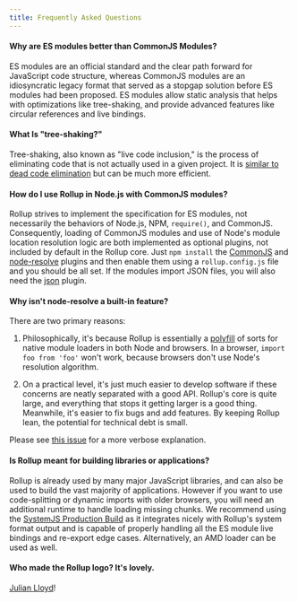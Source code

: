 ```yaml
---
title: Frequently Asked Questions
---
```


#### Why are ES modules better than CommonJS Modules?

ES modules are an official standard and the clear path forward for JavaScript code structure, whereas CommonJS modules are an idiosyncratic legacy format that served as a stopgap solution before ES modules had been proposed. ES modules allow static analysis that helps with optimizations like tree-shaking, and provide advanced features like circular references and live bindings.

#### What Is "tree-shaking?"

Tree-shaking, also known as "live code inclusion," is the process of eliminating code that is not actually used in a given project. It is [similar to dead code elimination](https://medium.com/@Rich_Harris/tree-shaking-versus-dead-code-elimination-d3765df85c80#.jnypozs9n) but can be much more efficient.

#### How do I use Rollup in Node.js with CommonJS modules?

Rollup strives to implement the specification for ES modules, not necessarily the behaviors of Node.js, NPM, `require()`, and CommonJS. Consequently, loading of CommonJS modules and use of Node's module location resolution logic are both implemented as optional plugins, not included by default in the Rollup core. Just `npm install` the [CommonJS](https://github.com/rollup/rollup-plugin-commonjs) and [node-resolve](https://github.com/rollup/rollup-plugin-node-resolve) plugins and then enable them using a `rollup.config.js` file and you should be all set. If the modules import JSON files, you will also need the [json](https://github.com/rollup/rollup-plugin-json) plugin.

#### Why isn't node-resolve a built-in feature?

There are two primary reasons:

1. Philosophically, it's because Rollup is essentially a [polyfill](https://en.wikipedia.org/wiki/Polyfill_(programming)) of sorts for native module loaders in both Node and browsers. In a browser, `import foo from 'foo'` won't work, because browsers don't use Node's resolution algorithm.

2. On a practical level, it's just much easier to develop software if these concerns are neatly separated with a good API. Rollup's core is quite large, and everything that stops it getting larger is a good thing. Meanwhile, it's easier to fix bugs and add features. By keeping Rollup lean, the potential for technical debt is small.

Please see [this issue](https://github.com/rollup/rollup/issues/1555#issuecomment-322862209) for a more verbose explanation.

#### Is Rollup meant for building libraries or applications?

Rollup is already used by many major JavaScript libraries, and can also be used to build the vast majority of applications. However if you want to use code-splitting or dynamic imports with older browsers, you will need an additional runtime to handle loading missing chunks. We recommend using the [SystemJS Production Build](https://github.com/systemjs/systemjs#browser-production) as it integrates nicely with Rollup's system format output and is capable of properly handling all the ES module live bindings and re-export edge cases. Alternatively, an AMD loader can be used as well.

#### Who made the Rollup logo? It's lovely.

[Julian Lloyd](https://twitter.com/jlmakes)!

